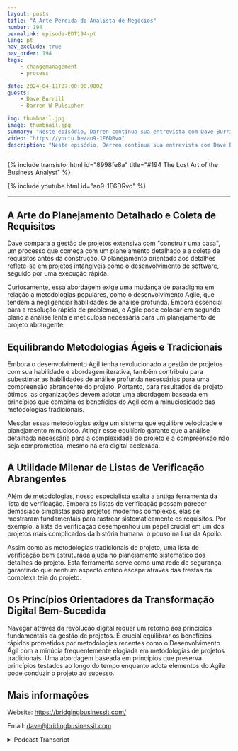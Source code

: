 ```yaml
---
layout: posts
title: "A Arte Perdida do Analista de Negócios"
number: 194
permalink: episode-EDT194-pt
lang: pt
nav_exclude: true
nav_order: 194
tags:
    - changemanagement
    - process

date: 2024-04-11T07:00:00.000Z
guests:
    - Dave Burrill
    - Darren W Pulsipher

img: thumbnail.jpg
image: thumbnail.jpg
summary: "Neste episódio, Darren continua sua entrevista com Dave Burrill, e a conversa se volta para a arte perdida e habilidades dos analistas de negócios e proprietários de produtos."
video: "https://youtu.be/an9-1E6DRvo"
description: "Neste episódio, Darren continua sua entrevista com Dave Burrill, e a conversa se volta para a arte perdida e habilidades dos analistas de negócios e proprietários de produtos."
---
```


<div>
{% include transistor.html id="8998fe8a" title="#194 The Lost Art of the Business Analyst" %}

{% include youtube.html id="an9-1E6DRvo" %}
</div>

---

## A Arte do Planejamento Detalhado e Coleta de Requisitos

Dave compara a gestão de projetos extensiva com "construir uma casa", um processo que começa com um planejamento detalhado e a coleta de requisitos antes da construção. O planejamento orientado aos detalhes reflete-se em projetos intangíveis como o desenvolvimento de software, seguido por uma execução rápida.

Curiosamente, essa abordagem exige uma mudança de paradigma em relação a metodologias populares, como o desenvolvimento Agile, que tendem a negligenciar habilidades de análise profunda. Embora essencial para a resolução rápida de problemas, o Agile pode colocar em segundo plano a análise lenta e meticulosa necessária para um planejamento de projeto abrangente.

## Equilibrando Metodologias Ágeis e Tradicionais

Embora o desenvolvimento Ágil tenha revolucionado a gestão de projetos com sua habilidade e abordagem iterativa, também contribuiu para subestimar as habilidades de análise profunda necessárias para uma compreensão abrangente do projeto. Portanto, para resultados de projeto ótimos, as organizações devem adotar uma abordagem baseada em princípios que combina os benefícios do Ágil com a minuciosidade das metodologias tradicionais.

Mesclar essas metodologias exige um sistema que equilibre velocidade e planejamento minucioso. Atingir esse equilíbrio garante que a análise detalhada necessária para a complexidade do projeto e a compreensão não seja comprometida, mesmo na era digital acelerada.

## A Utilidade Milenar de Listas de Verificação Abrangentes

Além de metodologias, nosso especialista exalta a antiga ferramenta da lista de verificação. Embora as listas de verificação possam parecer demasiado simplistas para projetos modernos complexos, elas se mostraram fundamentais para rastrear sistematicamente os requisitos. Por exemplo, a lista de verificação desempenhou um papel crucial em um dos projetos mais complicados da história humana: o pouso na Lua da Apollo.

Assim como as metodologias tradicionais de projeto, uma lista de verificação bem estruturada ajuda no planejamento sistemático dos detalhes do projeto. Esta ferramenta serve como uma rede de segurança, garantindo que nenhum aspecto crítico escape através das frestas da complexa teia do projeto.

## Os Princípios Orientadores da Transformação Digital Bem-Sucedida

Navegar através da revolução digital requer um retorno aos princípios fundamentais da gestão de projetos. É crucial equilibrar os benefícios rápidos prometidos por metodologias recentes como o Desenvolvimento Ágil com a minúcia frequentemente elogiada em metodologias de projetos tradicionais. Uma abordagem baseada em princípios que preserva princípios testados ao longo do tempo enquanto adota elementos do Agile pode conduzir o projeto ao sucesso.

## Mais informações

Website: https://bridgingbusinessit.com/

Email: dave@bridingbusinessit.com



<details>
<summary> Podcast Transcript </summary>

<p></p>

</details>
